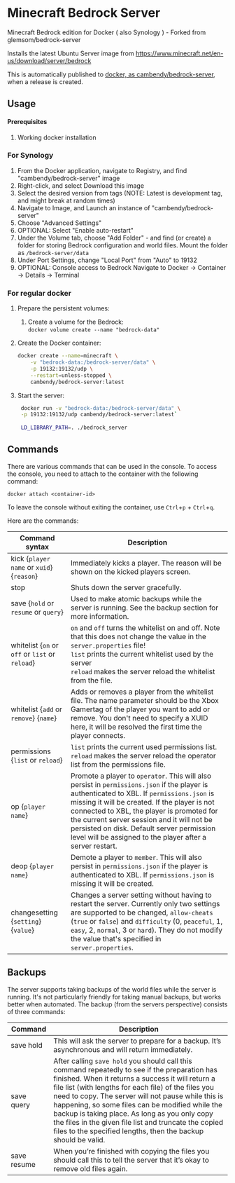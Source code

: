 # Minecraft Bedrock Server
Minecraft Bedrock edition for Docker ( also Synology ) - Forked from glemsom/bedrock-server

Installs the latest Ubuntu Server image from https://www.minecraft.net/en-us/download/server/bedrock 

This is automatically published to [docker, as cambendy/bedrock-server](https://hub.docker.com/r/cambendy/bedrock-server), when a release is created.

## Usage

#### Prerequisites
1. Working docker installation

### For Synology
1. From the Docker application, navigate to Registry, and find "cambendy/bedrock-server" image 
2. Right-click, and select Download this image
3. Select the desired version from tags (NOTE: Latest is development tag, and might break at random times)
4. Navigate to Image, and Launch an instance of "cambendy/bedrock-server"
5. Choose "Advanced Settings"
6. OPTIONAL: Select "Enable auto-restart"
7. Under the Volume tab, choose "Add Folder" - and find (or create) a folder for storing Bedrock configuration and world files. Mount the folder as `/bedrock-server/data`
8. Under Port Settings, change "Local Port" from "Auto" to 19132
9. OPTIONAL: Console access to Bedrock
Navigate to Docker -> Container -> Details -> Terminal


### For regular docker
1. Prepare the persistent volumes:
    1. Create a volume for the Bedrock:<br/>
        `docker volume create --name "bedrock-data"`
2. Create the Docker container:
    ```bash
    docker create --name=minecraft \
        -v "bedrock-data:/bedrock-server/data" \
        -p 19132:19132/udp \
        --restart=unless-stopped \
        cambendy/bedrock-server:latest
    ```
    
3. Start the server:
    ```bash
     docker run -v "bedrock-data:/bedrock-server/data" \
     -p 19132:19132/udp cambendy/bedrock-server:latest`
     
     LD_LIBRARY_PATH=. ./bedrock_server

## Commands
There are various commands that can be used in the console.
To access the console, you need to attach to the container with the following command:
```
docker attach <container-id>
```
To leave the console without exiting the container, use `Ctrl`+`p` + `Ctrl`+`q`.

Here are the commands:

| Command syntax | Description |
| -------------- | ----------- |
| kick {`player name` or `xuid`} {`reason`} | Immediately kicks a player. The reason will be shown on the kicked players screen. |
| stop | Shuts down the server gracefully. |
| save {`hold` or `resume` or `query`} | Used to make atomic backups while the server is running. See the backup section for more information. |
| whitelist {`on` or `off` or `list` or `reload`} | `on` and `off` turns the whitelist on and off. Note that this does not change the value in the `server.properties` file!<br />`list` prints the current whitelist used by the server<br />`reload` makes the server reload the whitelist from the file.
| whitelist {`add` or `remove`} {`name`} | Adds or removes a player from the whitelist file. The name parameter should be the Xbox Gamertag of the player you want to add or remove. You don't need to specify a XUID here, it will be resolved the first time the player connects. |
| permissions {`list` or `reload`} | `list` prints the current used permissions list.<br />`reload` makes the server reload the operator list from the permissions file. |
| op {`player name`} | Promote a player to `operator`. This will also persist in `permissions.json` if the player is authenticated to XBL. If `permissions.json` is missing it will be created. If the player is not connected to XBL, the player is promoted for the current server session and it will not be persisted on disk. Default server permission level will be assigned to the player after a server restart. |
| deop {`player name`} | Demote a player to `member`. This will also persist in `permissions.json` if the player is authenticated to XBL. If `permissions.json` is missing it will be created. |
| changesetting {`setting`} {`value`} | Changes a server setting without having to restart the server. Currently only two settings are supported to be changed, `allow-cheats` (`true` or `false`) and `difficulty` (0, `peaceful`, 1, `easy`, 2, `normal`, 3 or `hard`). They do not modify the value that's specified in `server.properties`. |

## Backups
The server supports taking backups of the world files while the server is running. It's not particularly friendly for taking manual backups, but works better when automated. The backup (from the servers perspective) consists of three commands:

| Command | Description |
| ------- | ----------- |
| save hold | This will ask the server to prepare for a backup. It’s asynchronous and will return immediately. |
| save query | After calling `save hold` you should call this command repeatedly to see if the preparation has finished. When it returns a success it will return a file list (with lengths for each file) of the files you need to copy. The server will not pause while this is happening, so some files can be modified while the backup is taking place. As long as you only copy the files in the given file list and truncate the copied files to the specified lengths, then the backup should be valid. |
| save resume | When you’re finished with copying the files you should call this to tell the server that it’s okay to remove old files again. |
